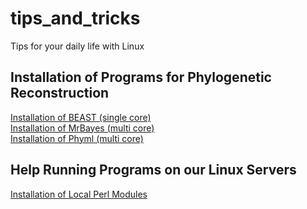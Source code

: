 # tips_and_tricks
Tips for your daily life with Linux

## Installation of Programs for Phylogenetic Reconstruction ##  
[Installation of BEAST (single core)](https://github.com/felixgrewe/tips_and_tricks/blob/master/install_BEAST.md)  
[Installation of MrBayes (multi core)](https://github.com/felixgrewe/tips_and_tricks/blob/master/install_mrbayes.md)  
[Installation of Phyml (multi core)](https://github.com/felixgrewe/tips_and_tricks/blob/master/install_phyml.md)  

## Help Running Programs on our Linux Servers ##  
[Installation of Local Perl Modules](https://github.com/felixgrewe/tips_and_tricks/blob/master/local_perl.md)  
